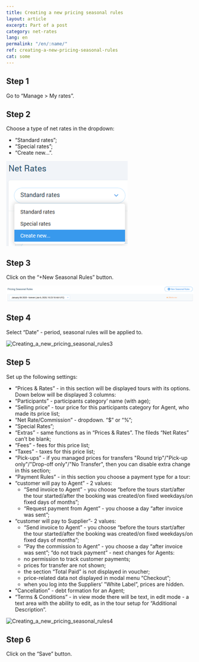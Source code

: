 ```yaml
---
title: Creating a new pricing seasonal rules
layout: article
excerpt: Part of a post
category: net-rates
lang: en
permalink: "/en/:name/"
ref: creating-a-new-pricing-seasonal-rules
cat: some
---
```


## **Step 1**

Go to “Manage > My rates”.

## **Step 2**

Choose a type of net rates in the dropdown:
- “Standard rates”;
- “Special rates”;
- “Create new…”.

![Creating_a_new_pricing_seasonal_rules1](/assets/images/creating_a_new_pricing_seasonal_rules1.png)

## **Step 3**

Click on the “+New Seasonal Rules” button.

![Creating_a_new_pricing_seasonal_rules2](/assets/images/creating_a_new_pricing_seasonal_rules2.png)

## **Step 4**

Select “Date” - period, seasonal rules will be applied to.

![Creating_a_new_pricing_seasonal_rules3](/assets/images/creating_a_new_seasonal_rules3.png)

## **Step 5**

Set up the following settings:
- “Prices & Rates” - in this section will be displayed tours with its options. Down below will be displayed 3 columns:
- “Participants” - participants category’ name (with age);
- “Selling price” - tour price for this participants category for Agent, who made its price list;
- “Net Rate/Commission” - dropdown. “$” or “%”;
- “Special Rates”;
- “Extras” - same functions as in “Prices & Rates”. The fileds “Net Rates” can’t be blank;
- “Fees” - fees for this price list;
- “Taxes” - taxes for this price list;
- “Pick-ups” - if you managed prices for transfers "Round trip"/"Pick-up only"/"Drop-off only"/"No Transfer", then you can disable extra change in this section;
- “Payment Rules” - in this section you choose a payment type for a tour:
- “customer will pay to Agent” - 2 values: 
    - “Send invoice to Agent” - you choose “before the tours start/after the tour started/after the booking was created/on fixed weekdays/on fixed days of months”;
    - “Request payment from Agent” -  you choose a day “after invoice was sent”;
- “customer will pay to Supplier”- 2 values:
    - “Send invoice to Agent” - you choose “before the tours start/after the tour started/after the booking was created/on fixed weekdays/on fixed days of months”;
    - “Pay the commission to Agent” - you choose a day “after invoice was sent”;
“do not track payment” - next changes for Agents:
    - no permission to track customer payments;
    - prices for transfer are not shown;
    - the section “Total Paid” is not displayed in voucher;
    - price-related data not displayed in modal menu “Checkout”;
    - when you log into the Suppliers’ "White Label”, prices are hidden.
- “Cancellation” - debt formation for an Agent; 
- “Terms & Conditions” - in view mode there will be text, in edit mode - a text area with the ability to edit, as in the tour setup for “Additional Description”.

![Creating_a_new_pricing_seasonal_rules4](/assets/images/creating_a_new_seasonal_rules4.png)

## **Step 6**

Click on the “Save” button.
